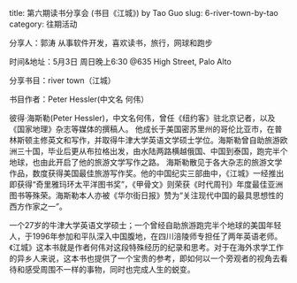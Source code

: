 title: 第六期读书分享会 (书目《江城》) by Tao Guo
slug: 6-river-town-by-tao
category: 往期活动

分享人：郭涛 从事软件开发，喜欢读书，旅行，网球和跑步

时间&地址：5月3日 周日晚上6:30 @635 High Street, Palo Alto

分享书目：river town（江城）

书目作者：Peter Hessler(中文名 何伟）

彼得·海斯勒(Peter Hessler)，中文名何伟，曾任《纽约客》驻北京记者，以及《国家地理》杂志等媒体的撰稿人。
他成长于美国密苏里州的哥伦比亚市，在普林斯顿主修英文和写作，并取得牛津大学英语文学硕士学位。海斯勒曾自助旅游欧洲三十国，毕业后更从布拉格出发，由水陆两路横越俄国、中国到泰国，跑完半个地球，也由此开启了他的旅游文学写作之路。
海斯勒散见于各大杂志的旅游文学作品，数度获得美国最佳旅游写作奖。他的中国纪实三部曲中，《江城》一经推出即获得“奇里雅玛环太平洋图书奖”，《甲骨文》则荣获《时代周刊》年度最佳亚洲图书等殊荣。海斯勒本人亦被《华尔街日报》赞为“关注现代中国的最具思想性的西方作家之一”。

一个27岁的牛津大学英语文学硕士；一个曾经自助旅游跑完半个地球的美国年轻人，于1996年参加和平队深入中国腹地，在四川涪陵师专担任了两年英语老师。《江城》这本书就是作者何伟对这段特殊经历的纪录和思考。对于在海外求学工作的异乡人来说，这本书也提供了一个宝贵的参考，即如何以一个旁观者的视角去看待和感受周围不一样的事物，同时也完成人生的蜕变。

